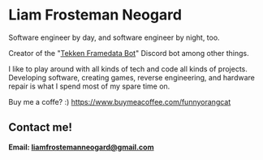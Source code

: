 # Liam Frosteman Neogard

Software engineer by day, and software engineer by night, too.

Creator of the "[Tekken Framedata Bot](https://github.com/FrostemanNeogard/TekkenFramedataBot)" Discord bot among other things.

I like to play around with all kinds of tech and code all kinds of projects. Developing software, creating games, reverse engineering, and hardware repair is what I spend most of my spare time on.

Buy me a coffe? :)
https://www.buymeacoffee.com/funnyorangcat

## Contact me!
**Email: liamfrostemanneogard@gmail.com**
